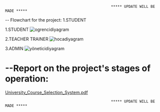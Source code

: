                                                     ***** UPDATE WILL BE MADE *****
-- Flowchart for the project: 1.STUDENT

1.STUDENT
![ogrencidiyagram](https://github.com/YusufAtti/University_Course_Selection_System/assets/158186024/5cfaa6df-14f4-4fce-aad5-3a330b64a638)

2.TEACHER TRAINER
![hocadiyagram](https://github.com/YusufAtti/University_Course_Selection_System/assets/158186024/5c6bd9cc-d36d-4baa-ba96-ce825f6cacea)

3.ADMIN
![yöneticidiyagram](https://github.com/YusufAtti/University_Course_Selection_System/assets/158186024/23237a2a-06bb-46fe-9338-f51d61499c49)



# --Report on the project's stages of operation: 
[University_Course_Selection_System.pdf](https://github.com/YusufAtti/University_Course_Selection_System/files/14229241/University_Course_Selection_System.pdf)

















                                                    ***** UPDATE WILL BE MADE *****
